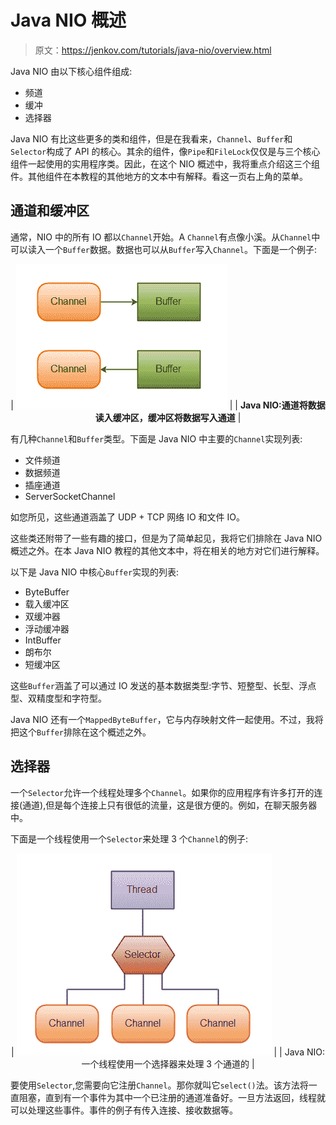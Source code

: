 # Java NIO 概述

> 原文：<https://jenkov.com/tutorials/java-nio/overview.html>

Java NIO 由以下核心组件组成:

*   频道
*   缓冲
*   选择器

Java NIO 有比这些更多的类和组件，但是在我看来，`Channel`、`Buffer`和`Selector`构成了 API 的核心。其余的组件，像`Pipe`和`FileLock`仅仅是与三个核心组件一起使用的实用程序类。因此，在这个 NIO 概述中，我将重点介绍这三个组件。其他组件在本教程的其他地方的文本中有解释。看这一页右上角的菜单。

## 通道和缓冲区

通常，NIO 中的所有 IO 都以`Channel`开始。A `Channel`有点像小溪。从`Channel`中可以读入一个`Buffer`数据。数据也可以从`Buffer`写入`Channel`。下面是一个例子:

<center>

| ![Java NIO: Channels and Buffers](img/18cfab10dce0a2fb33df7e8fb5d85aab.png) |
| **Java NIO:通道将数据读入缓冲区，缓冲区将数据写入通道** |

</center>

有几种`Channel`和`Buffer`类型。下面是 Java NIO 中主要的`Channel`实现列表:

*   文件频道
*   数据频道
*   插座通道
*   ServerSocketChannel

如您所见，这些通道涵盖了 UDP + TCP 网络 IO 和文件 IO。

这些类还附带了一些有趣的接口，但是为了简单起见，我将它们排除在 Java NIO 概述之外。在本 Java NIO 教程的其他文本中，将在相关的地方对它们进行解释。

以下是 Java NIO 中核心`Buffer`实现的列表:

*   ByteBuffer
*   载入缓冲区
*   双缓冲器
*   浮动缓冲器
*   IntBuffer
*   朗布尔
*   短缓冲区

这些`Buffer`涵盖了可以通过 IO 发送的基本数据类型:字节、短整型、长型、浮点型、双精度型和字符型。

Java NIO 还有一个`MappedByteBuffer`，它与内存映射文件一起使用。不过，我将把这个`Buffer`排除在这个概述之外。

## 选择器

一个`Selector`允许一个线程处理多个`Channel`。如果你的应用程序有许多打开的连接(通道),但是每个连接上只有很低的流量，这是很方便的。例如，在聊天服务器中。

下面是一个线程使用一个`Selector`来处理 3 个`Channel`的例子:

<center>

| ![Java NIO: Selectors](img/ac56e2fd8c0cfab181f49d92867ebbf5.png) |
| Java NIO:一个线程使用一个选择器来处理 3 个通道的 |

</center>

要使用`Selector`,您需要向它注册`Channel`。那你就叫它`select()`法。该方法将一直阻塞，直到有一个事件为其中一个已注册的通道准备好。一旦方法返回，线程就可以处理这些事件。事件的例子有传入连接、接收数据等。